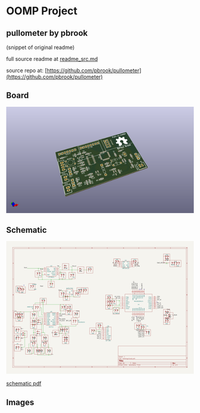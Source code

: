 # OOMP Project  
## pullometer  by pbrook  
  
(snippet of original readme)  
  
  
  full source readme at [readme_src.md](readme_src.md)  
  
source repo at: [https://github.com/pbrook/pullometer](https://github.com/pbrook/pullometer)  
## Board  
  
[![working_3d.png](working_3d_600.png)](working_3d.png)  
## Schematic  
  
[![working_schematic.png](working_schematic_600.png)](working_schematic.png)  
  
[schematic pdf](working_schematic.pdf)  
## Images  
